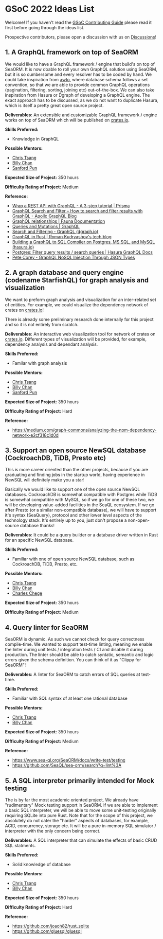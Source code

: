 # GSoC 2022 Ideas List

Welcome! If you haven't read the [GSoC Contributing Guide](CONTRIBUTING.md) please read it first before going through the ideas list.

Prospective contributors, please open a discussion with us on [Discussions](https://github.com/SeaQL/summer-of-code/discussions)!

## 1. A GraphQL framework on top of SeaORM

We would like to have a GraphQL framework / engine that build's on top of SeaORM. It is now doable to roll your own GraphQL solution using SeaORM, but it is so cumbersome and every resolver has to be coded by hand. We could take inspiration from [awto](https://github.com/awto-rs/awto), where database schema follows a set convention, so that we are able to provide common GraphQL operations (pagination, filtering, sorting, joining etc) out-of-the-box. We can also take inspiration from Hasura or Dgraph of developing a GraphQL engine. The exact approach has to be discussed, as we do not want to duplicate Hasura, which is itself a pretty great open source project.

**Deliverables:** An extensible and customizable GraphQL framework / engine works on top of SeaORM which will be published on [crates.io](https://crates.io/).

**Skills Preferred:**

- Knowledge in GraphQL

**Possible Mentors:**

- [Chris Tsang](https://github.com/tyt2y3)
- [Billy Chan](https://github.com/billy1624)
- [Sanford Pun](https://github.com/shpun817)

**Expected Size of Project:** 350 hours

**Difficulty Rating of Project:** Medium

**Reference:**

- [Wrap a REST API with GraphQL - A 3-step tutorial | Prisma](https://www.prisma.io/blog/how-to-wrap-a-rest-api-with-graphql-8bf3fb17547d)
- [GraphQL Search and Filter &ndash; How to search and filter results with GraphQL - Apollo GraphQL Blog](https://www.apollographql.com/blog/graphql/filtering/how-to-search-and-filter-results-with-graphql/)
- [GraphQL relationships | Fauna Documentation](https://docs.fauna.com/fauna/current/api/graphql/relationships)
- [Queries and Mutations | GraphQL](https://graphql.org/learn/queries/)
- [Search and Filtering - GraphQL (dgraph.io)](https://dgraph.io/docs/graphql/queries/search-filtering/#filter-a-query-for-a-range-of-objects-with-between)
- [GraphQL in Rust | Roman Kudryashov&#39;s tech blog](https://romankudryashov.com/blog/2020/12/graphql-rust/)
- [Building a GraphQL to SQL Compiler on Postgres, MS SQL, and MySQL (hasura.io)](https://hasura.io/blog/building-a-graphql-to-sql-compiler-on-postgres-ms-sql-and-mysql/)
- [Postgres: Filter query results / search queries | Hasura GraphQL Docs](https://hasura.io/docs/latest/graphql/core/databases/postgres/queries/query-filters.html)
- [Pete Corey - GraphQL NoSQL Injection Through JSON Types](http://www.petecorey.com/blog/2017/06/12/graphql-nosql-injection-through-json-types/)
## 2. A graph database and query engine (codename StarfishQL) for graph analysis and visualization

We want to preform graph analysis and visualization for an inter-related set of entities. For example, we could visualize the dependency network of crates on [crates.io](https://crates.io/)!

There is already some preliminary research done internally for this project and so it is not entirely from scratch.

**Deliverables:** An interactive web visualization tool for network of crates on [crates.io](https://crates.io/). Different types of visualization will be provided, for example, dependency analysis and dependant analysis.

**Skills Preferred:**

- Familar with graph analysis

**Possible Mentors:**

- [Chris Tsang](https://github.com/tyt2y3)
- [Billy Chan](https://github.com/billy1624)
- [Sanford Pun](https://github.com/shpun817)

**Expected Size of Project:** 350 hours

**Difficulty Rating of Project:** Hard

**Reference:**

- https://medium.com/graph-commons/analyzing-the-npm-dependency-network-e2cf318c1d0d

## 3. Support an open source NewSQL database (CockroachDB, TiDB, Presto etc)

This is more career oriented than the other projects, because if you are graduating and finding jobs in the startup world, having experience in NewSQL will definitely make you a star!

Basically we would like to support one of the open source NewSQL databases. CockroachDB is somewhat compatible with Postgres while TiDB is somewhat compatible with MySQL, so if we go for one of these two, we will be developing value-added facilities in the SeaQL ecosystem. If we go after Presto (or a similar non-compatible database), we will have to support it's syntax (SeaQuery), protocol and other lower level aspects of the technology stack. It's entirely up to you, just don't propose a non-open-source database thanks!

**Deliverables:** It could be a query builder or a database driver written in Rust for an specific NewSQL database.

**Skills Preferred:**

- Familiar with one of open source NewSQL database, such as CockroachDB, TiDB, Presto, etc.

**Possible Mentors:**

- [Chris Tsang](https://github.com/tyt2y3)
- [Billy Chan](https://github.com/billy1624)
- [Charles Chege](https://github.com/charleschege)

**Expected Size of Project:** 350 hours

**Difficulty Rating of Project:** Medium

## 4. Query linter for SeaORM

SeaORM is dynamic. As such we cannot check for query correctness compile-time. We wanted to support test-time linting, meaning we enable the linter during unit tests / integration tests / CI and disable it during production. The linter should be able to catch syntatic, semantic and logic errors given the schema definition. You can think of it as "Clippy for SeaORM"!

**Deliverables:** A linter for SeaORM to catch errors of SQL queries at test-time.

**Skills Preferred:**

- Familiar with SQL syntax of at least one rational database

**Possible Mentors:**

- [Chris Tsang](https://github.com/tyt2y3)
- [Billy Chan](https://github.com/billy1624)

**Expected Size of Project:** 350 hours

**Difficulty Rating of Project:** Medium

**Reference:**

- https://www.sea-ql.org/SeaORM/docs/write-test/testing
- https://github.com/SeaQL/sea-orm/search?q=lint%3A

## 5. A SQL interpreter primarily intended for Mock testing 

The is by far the most academic oriented project. We already have "rudimentary" Mock testing support in SeaORM. If we are able to implement a basic SQL interpreter, we will be able to move some unit-testing originally requiring SQLite into pure Rust. Note that for the scope of this project, we absolutely do not cater the "harder" aspects of databases, for example, ACID, concurrency, storage etc. It will be a pure in-memory SQL simulator / interpreter with the only concern being correct.

**Deliverables:** A SQL interpreter that can simulate the effects of basic CRUD SQL statments.

**Skills Preferred:**

- Solid knowledge of database

**Possible Mentors:**

- [Chris Tsang](https://github.com/tyt2y3)
- [Billy Chan](https://github.com/billy1624)

**Expected Size of Project:** 350 hours

**Difficulty Rating of Project:** Hard

**Reference:**

- https://github.com/joaoh82/rust_sqlite
- https://github.com/gluesql/gluesql
